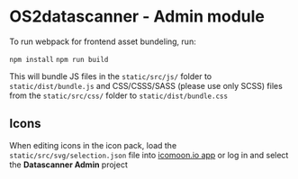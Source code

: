 # OS2datascanner - Admin module

To run webpack for frontend asset bundeling, run:

`npm install`
`npm run build`

This will bundle JS files in the `static/src/js/` folder to `static/dist/bundle.js` and CSS/CSSS/SASS (please use only SCSS) files from the `static/src/css/` folder to `static/dist/bundle.css`

## Icons
When editing icons in the icon pack, load the `static/src/svg/selection.json` file into [icomoon.io app](https://icomoon.io/app/) or log in and select the **Datascanner Admin**  project
